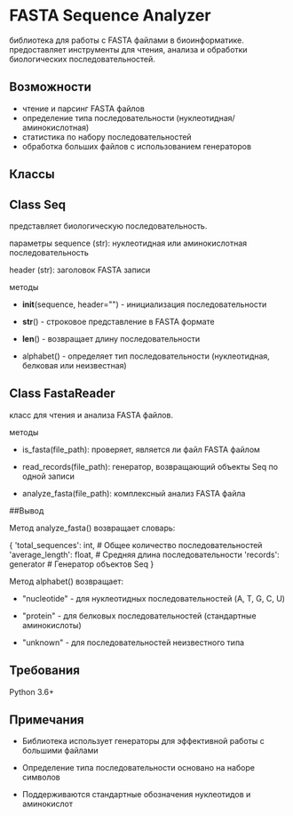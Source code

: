 # FASTA Sequence Analyzer

библиотека для работы с FASTA файлами в биоинформатике. предоставляет инструменты для чтения, анализа и обработки биологических последовательностей.

## Возможности

- чтение и парсинг FASTA файлов
- определение типа последовательности (нуклеотидная/аминокислотная)
- статистика по набору последовательностей
- обработка больших файлов с использованием генераторов




## Классы

## Class Seq
представляет биологическую последовательность.

параметры
sequence (str): нуклеотидная или аминокислотная последовательность

header (str): заголовок FASTA записи

методы

-  __init__(sequence, header="") - инициализация последовательности

-  __str__() - строковое представление в FASTA формате

-  __len__() - возвращает длину последовательности

-  alphabet() - определяет тип последовательности (нуклеотидная, белковая или неизвестная)


## Class FastaReader
класс для чтения и анализа FASTA файлов.

методы

- is_fasta(file_path): проверяет, является ли файл FASTA файлом

- read_records(file_path): генератор, возвращающий объекты Seq по одной записи

- analyze_fasta(file_path): комплексный анализ FASTA файла

##Вывод

Метод analyze_fasta() возвращает словарь:

{
    'total_sequences': int,      # Общее количество последовательностей
    'average_length': float,     # Средняя длина последовательности
    'records': generator         # Генератор объектов Seq
}

Метод alphabet() возвращает:

- "nucleotide" - для нуклеотидных последовательностей (A, T, G, C, U)

- "protein" - для белковых последовательностей (стандартные аминокислоты)

- "unknown" - для последовательностей неизвестного типа


## Требования

Python 3.6+

## Примечания
- Библиотека использует генераторы для эффективной работы с большими файлами

- Определение типа последовательности основано на наборе символов

- Поддерживаются стандартные обозначения нуклеотидов и аминокислот